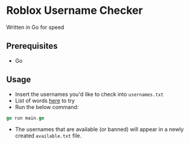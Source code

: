 # Roblox Username Checker

Written in Go for speed

## Prerequisites

- Go

## Usage

- Insert the usernames you'd like to check into `usernames.txt`
- List of words [here](https://github.com/dk-e/word-list) to try
- Run the below command:

```go
go run main.go
```

- The usernames that are available (or banned) will appear in a newly created `available.txt` file.
